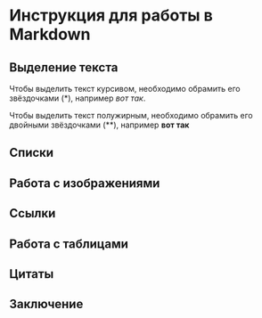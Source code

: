 # Инструкция для работы в Markdown

## Выделение текста

Чтобы выделить текст курсивом, необходимо обрамить его звёздочками (*), например *вот так*.

Чтобы выделить текст полужирным, необходимо обрамить его двойными звёздочками (**), например **вот так**

## Списки

## Работа с изображениями

## Ссылки

## Работа с таблицами

## Цитаты

## Заключение